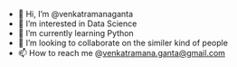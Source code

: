 - 👋 Hi, I’m @venkatramanaganta
- 👀 I’m interested in Data Science
- 🌱 I’m currently learning Python
- 💞️ I’m looking to collaborate on the similer kind of people
- 📫 How to reach me @venkatramana.ganta@gmail.com

<!---
venkatramanaganta/venkatramanaganta is a ✨ special ✨ repository because its `README.md` (this file) appears on your GitHub profile.
You can click the Preview link to take a look at your changes.
--->
